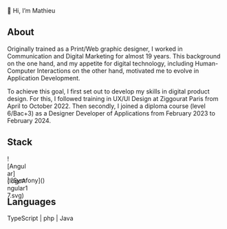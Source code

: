 👋 Hi, I’m Mathieu

## **About**

Originally trained as a Print/Web graphic designer, I worked in Communication and Digital Marketing for almost 19 years. 
This background on the one hand, and my appetite for digital technology, including Human-Computer Interactions on the other hand, 
motivated me to evolve in Application Development.

To achieve this goal, I first set out to develop my skills in digital product design. 
For this, I followed training in UX/UI Design at Ziggourat Paris from April to October 2022. 
Then secondly, I joined a diploma course (level 6/Bac+3) as a Designer Developer of Applications from February 2023 to February 2024.

## **Stack**

<picture>
    <style>
        div {
         width: 50px;
        height: 50px;
        } 
    </style>
  <div>
    ![Angular](logoAngular17.svg)
  </div>
</picture> | [Symfony]()

## **Languages**

TypeScript | php | Java
